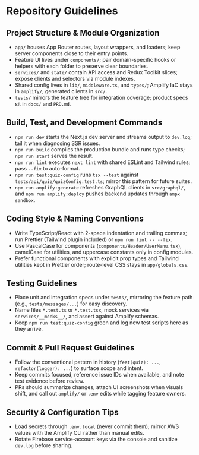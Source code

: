 # Repository Guidelines

## Project Structure & Module Organization
- `app/` houses App Router routes, layout wrappers, and loaders; keep server components close to their entry points.
- Feature UI lives under `components/`; pair domain-specific hooks or helpers with each folder to preserve clear boundaries.
- `services/` and `state/` contain API access and Redux Toolkit slices; expose clients and selectors via module indexes.
- Shared config lives in `lib/`, `middleware.ts`, and `types/`; Amplify IaC stays in `amplify/`, generated clients in `src/`.
- `tests/` mirrors the feature tree for integration coverage; product specs sit in `docs/` and `PRD.md`.

## Build, Test, and Development Commands
- `npm run dev` starts the Next.js dev server and streams output to `dev.log`; tail it when diagnosing SSR issues.
- `npm run build` compiles the production bundle and runs type checks; `npm run start` serves the result.
- `npm run lint` executes `next lint` with shared ESLint and Tailwind rules; pass `--fix` to auto-format.
- `npm run test:quiz-config` runs `tsx --test` against `tests/api/quiz/quizConfig.test.ts`; mirror this pattern for future suites.
- `npm run amplify:generate` refreshes GraphQL clients in `src/graphql/`, and `npm run amplify:deploy` pushes backend updates through `ampx sandbox`.

## Coding Style & Naming Conventions
- Write TypeScript/React with 2-space indentation and trailing commas; run Prettier (Tailwind plugin included) or `npm run lint -- --fix`.
- Use PascalCase for components (`components/Header/UserMenu.tsx`), camelCase for utilities, and uppercase constants only in config modules.
- Prefer functional components with explicit prop types and Tailwind utilities kept in Prettier order; route-level CSS stays in `app/globals.css`.

## Testing Guidelines
- Place unit and integration specs under `tests/`, mirroring the feature path (e.g., `tests/messages/...`) for easy discovery.
- Name files `*.test.ts` or `*.test.tsx`, mock services via `services/__mocks__/`, and assert against Amplify schemas.
- Keep `npm run test:quiz-config` green and log new test scripts here as they arrive.

## Commit & Pull Request Guidelines
- Follow the conventional pattern in history (`feat(quiz): ...`, `refactor(logger): ...`) to surface scope and intent.
- Keep commits focused, reference issue IDs when available, and note test evidence before review.
- PRs should summarize changes, attach UI screenshots when visuals shift, and call out `amplify/` or `.env` edits while tagging feature owners.

## Security & Configuration Tips
- Load secrets through `.env.local` (never commit them); mirror AWS values with the Amplify CLI rather than manual edits.
- Rotate Firebase service-account keys via the console and sanitize `dev.log` before sharing.
